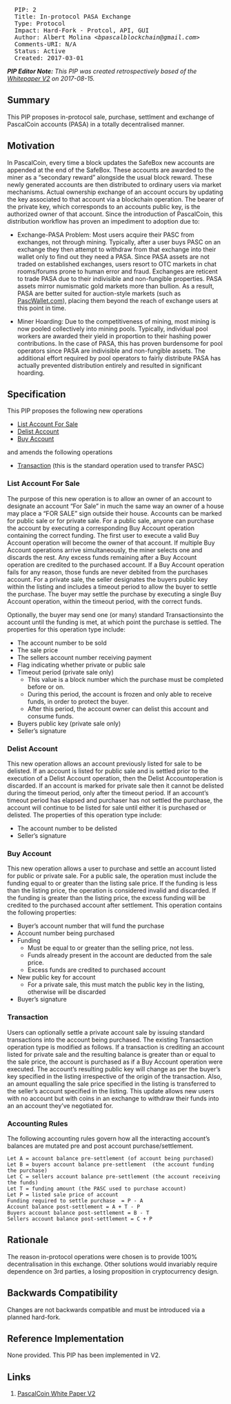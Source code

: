 <pre>
  PIP: 2
  Title: In-protocol PASA Exchange
  Type: Protocol
  Impact: Hard-Fork - Protcol, API, GUI
  Author: Albert Molina <i>&lt;bpascalblockchain@gmail.com&gt;</i>
  Comments-URI: N/A
  Status: Active
  Created: 2017-03-01  
</pre>

***PIP Editor Note:** This PIP was created retrospectively based of the [Whitepaper V2][1] on 2017-08-15.*

## Summary

This PIP proposes in-protocol sale, purchase, settlment and exchange of PascalCoin accounts (PASA) in a totally decentralised manner.

 ## Motivation

In PascalCoin, every time a block updates the SafeBox new accounts are appended at the end of the SafeBox. These accounts are awarded to the miner as a “secondary reward” alongside the usual block reward.  These newly generated accounts are then distributed to ordinary users via market mechanisms. Actual ownership exchange of an account occurs by updating the key associated to that account via a blockchain operation.  The bearer of the private key, which corresponds to an accounts public key, is the authorized owner of that account.  Since the introduction of PascalCoin, this distribution workflow has proven an impediment to adoption due to:

* Exchange-PASA Problem: Most users acquire their PASC from exchanges, not through mining. Typically, after a user buys PASC on an exchange they then attempt to withdraw from that exchange into their wallet only to find out they need a PASA. Since PASA assets are not traded on established exchanges, users resort to OTC markets in chat rooms/forums prone to human error and fraud. Exchanges are reticent to trade PASA due to their indivisible and non-fungible properties. PASA assets mirror numismatic gold markets more than bullion. As a result, PASA are better suited for auction-style markets (such as [PascWallet.com](pascwallet.com)), placing them beyond the reach of exchange users at this point in time. 

* Miner Hoarding: Due to the competitiveness of mining, most mining is now pooled collectively into mining pools. Typically, individual pool workers are awarded their yield in proportion to their hashing power contributions. In the case of PASA, this has proven burdensome for pool operators since PASA are indivisible and non-fungible assets. The additional effort required by pool operators to fairly distribute PASA has actually prevented distribution entirely and resulted in significant hoarding.  

 ## Specification

This PIP proposes the following new operations

* [List Account For Sale](#list-account-for-sale)
* [Delist Account](#delist-account)
* [Buy Account](#buy-account)

and amends the following operations

* [Transaction](#transaction) (this is the standard operation used to transfer PASC)

### List Account For Sale

The purpose of this new operation is to allow an owner of an account to designate an account “For Sale”  in much the same way an owner of a house may place a “FOR SALE” sign outside their house. Accounts can be marked for public sale or for private sale. For a public sale, anyone can purchase the account by executing a corresponding Buy Account operation containing the correct funding. The first user to execute a valid Buy Account​ operation will become the owner of that account. If multiple Buy Account​ operations arrive simultaneously, the miner selects one and discards the rest. Any excess funds remaining after a Buy Account​ operation are credited to the purchased account. If a Buy Account​ operation fails for any reason, those funds are never debited from the purchases account. For a private sale, the seller designates the buyers public key within the listing and includes a timeout period to allow the buyer to settle the purchase. The buyer may settle the purchase by executing a single Buy Account ​operation, within the timeout period, with the correct funds.

Optionally, the buyer may send one (or many) standard Transactions​ into the account until the funding is met, at which point the purchase is settled.  The properties for this operation type include:
* The account number to be sold
* The sale price 
* The sellers account number receiving payment
* Flag indicating whether private or public sale
* Timeout period (private sale only)
  * This value is a block number which the purchase must be completed before or on. 
  * During this period, the account is frozen and only able to receive funds, in order to protect the buyer.  
  * After this period, the account owner can delist this account and consume funds.  
* Buyers public key (private sale only)
* Seller’s signature

### Delist Account 

This new operation allows an account previously listed for sale to be delisted. If an account is listed for public sale and is settled prior to the execution of a Delist Account​ operation, then the Delist Account​ operation is discarded. If an account is marked for private sale then it cannot be delisted during the timeout period,  only after the timeout period. If an account’s timeout period has elapsed and purchaser has not settled the purchase, the account will continue to be listed for sale until either it is purchased or delisted.  The properties of this operation type include:

* The account number to be delisted
* Seller’s signature

### Buy Account 

This new operation allows a user to purchase and settle an account listed for public or private sale. For a public sale, the operation must include the funding equal to or greater than the listing sale price. If the funding is less than the listing price, the operation is considered invalid and discarded. If the funding is greater than the listing price, the excess funding will be credited to the purchased account after settlement. This operation contains the following properties:

* Buyer’s account number that will fund the purchase
* Account number being purchased
* Funding
  * Must be equal to or greater than the selling price, not less. 
  * Funds already present in the account are deducted from the sale price.
  * Excess funds are credited to purchased account
* New public key for account 
  * For a private sale, this must match the public key in the listing, otherwise will be discarded
* Buyer’s signature


### Transaction

Users can optionally settle a private account sale by issuing standard transactions into the account being purchased. The existing Transaction​ operation type is modified as follows. If a transaction is crediting an account listed for private sale and the resulting balance is greater than or equal to the sale price, the account is purchased as if a Buy Account ​operation were executed. The account’s resulting public key will change as per the buyer’s key specified in the listing irrespective of the origin of the transaction. Also, an amount equalling the sale price specified in the listing is transferred to the seller’s account specified in the listing. This update allows new users with no account but with coins in an exchange to withdraw their funds into an an account they’ve negotiated for.

### Accounting Rules
The following accounting rules govern how all the interacting account’s balances are mutated pre and post account purchase/settlement.

```
Let A = account balance pre-settlement (of account being purchased)
Let B = buyers account balance pre-settlement  (the account funding the purchase)
Let C = sellers account balance pre-settlement (the account receiving the funds)
Let T = funding amount (the PASC used to purchase account)
Let P = listed sale price of account
Funding required to settle purchase  = P - A
Account balance post-settlement = A + T - P
Buyers account balance post-settlement = B - T
Sellers account balance post-settlement = C + P
```

## Rationale

The reason in-protocol operations were chosen is to provide 100% decentralisation in this exchange. Other solutions would invariably require dependence on 3rd parties, a losing proposition in cryptocurrency design.

## Backwards Compatibility

Changes are not backwards compatible and must be introduced via a planned hard-fork.
 
## Reference Implementation

None provided. This PIP has been implemented in V2.

## Links

1. [PascalCoin White Paper V2][1]

[1]: https://github.com/PascalCoin/PascalCoin/blob/master/PascalCoinWhitePaperV2.pdf
